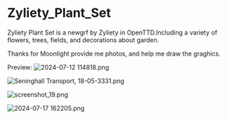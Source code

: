 # Zyliety_Plant_Set
Zyliety Plant Set is a newgrf by Zyliety in OpenTTD.Including a variety of flowers, trees, fields, and decorations about garden.

Thanks for Moonlight provide me photos, and help me draw the graghics. 

Preview:
![2024-07-12 114818.png](https://s2.loli.net/2024/07/13/rK89dnI3YAUk6pg.png)

![Seninghall Transport, 18-05-3331.png](https://s2.loli.net/2024/07/13/WfdP4gABFV1hkza.png)

![screenshot_19.png](https://s2.loli.net/2024/07/29/XEesULHCFhmyBWM.png)

![2024-07-17 162205.png](https://s2.loli.net/2024/07/29/WPQ7gm3wyltdvq4.png)
